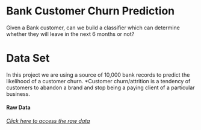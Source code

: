 # Bank Customer Churn Prediction
 Given a Bank customer, can we build a classifier which can determine whether they will leave in the next 6 months or not?

# Data Set
In this project we are using a source of 10,000 bank records to predict the likelihood of a customer churn.
*Customer churn/attrition is a tendency of customers to abandon a brand and stop being a paying client of a particular business. 

#### Raw Data
[_Click here to access the raw data_](https://www.kaggle.com/barelydedicated/bank-customer-churn-modeling)

